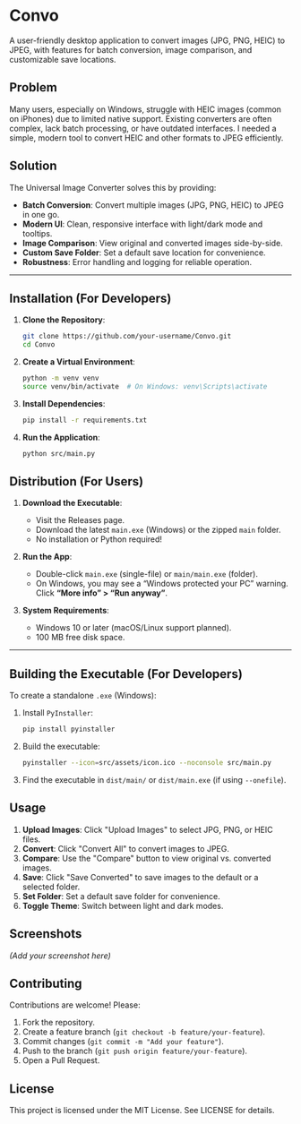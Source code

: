 # Convo

A user-friendly desktop application to convert images (JPG, PNG, HEIC) to JPEG, with features for batch conversion, image comparison, and customizable save locations.

## Problem

Many users, especially on Windows, struggle with HEIC images (common on iPhones) due to limited native support. Existing converters are often complex, lack batch processing, or have outdated interfaces. I needed a simple, modern tool to convert HEIC and other formats to JPEG efficiently.

## Solution

The Universal Image Converter solves this by providing:

- **Batch Conversion**: Convert multiple images (JPG, PNG, HEIC) to JPEG in one go.
- **Modern UI**: Clean, responsive interface with light/dark mode and tooltips.
- **Image Comparison**: View original and converted images side-by-side.
- **Custom Save Folder**: Set a default save location for convenience.
- **Robustness**: Error handling and logging for reliable operation.

---

## Installation (For Developers)

1. **Clone the Repository**:
    ```bash
    git clone https://github.com/your-username/Convo.git
    cd Convo
    ```

2. **Create a Virtual Environment**:

   ```bash
   python -m venv venv
   source venv/bin/activate  # On Windows: venv\Scripts\activate
   ```

3. **Install Dependencies**:

   ```bash
   pip install -r requirements.txt
   ```

4. **Run the Application**:

   ```bash
   python src/main.py
   ```

## Distribution (For Users)

1. **Download the Executable**:

   - Visit the Releases page.
   - Download the latest `main.exe` (Windows) or the zipped `main` folder.
   - No installation or Python required!

2. **Run the App**:

   - Double-click `main.exe` (single-file) or `main/main.exe` (folder).
   - On Windows, you may see a “Windows protected your PC” warning. Click **“More info” > “Run anyway”**.

3. **System Requirements**:

   - Windows 10 or later (macOS/Linux support planned).
   - 100 MB free disk space.

---

## Building the Executable (For Developers)

To create a standalone `.exe` (Windows):

1. Install `PyInstaller`:

   ```bash
   pip install pyinstaller
2. Build the executable:

   ```bash
   pyinstaller --icon=src/assets/icon.ico --noconsole src/main.py
   ```
3. Find the executable in `dist/main/` or `dist/main.exe` (if using `--onefile`).

## Usage

1. **Upload Images**: Click "Upload Images" to select JPG, PNG, or HEIC files.
2. **Convert**: Click "Convert All" to convert images to JPEG.
3. **Compare**: Use the "Compare" button to view original vs. converted images.
4. **Save**: Click "Save Converted" to save images to the default or a selected folder.
5. **Set Folder**: Set a default save folder for convenience.
6. **Toggle Theme**: Switch between light and dark modes.

## Screenshots

*(Add your screenshot here)*

## Contributing

Contributions are welcome! Please:

1. Fork the repository.
2. Create a feature branch (`git checkout -b feature/your-feature`).
3. Commit changes (`git commit -m "Add your feature"`).
4. Push to the branch (`git push origin feature/your-feature`).
5. Open a Pull Request.

## License

This project is licensed under the MIT License. See LICENSE for details.
